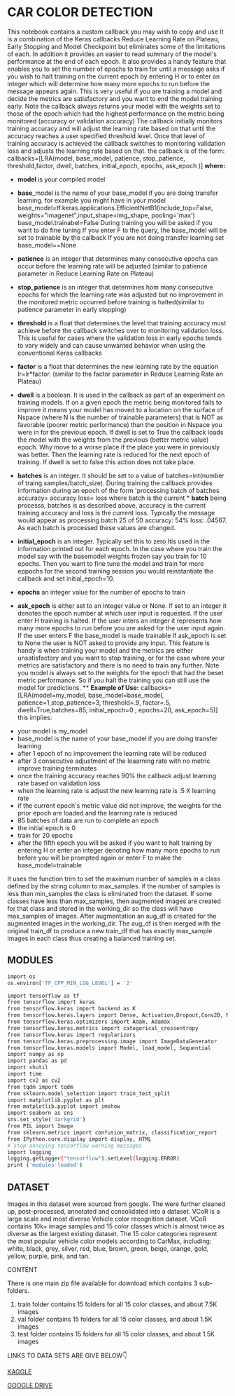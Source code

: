 # CAR COLOR DETECTION
This notebook contains a custom callback you may wish to copy and use
It is a combination of the Keras callbacks Reduce Learning Rate on Plateau,
Early Stopping and Model Checkpoint but eliminates some of the limitations
of each. In addition it provides an easier to read summary of the model's
performance at the end of each epoch. It also provides a handy feature
that enables you to set the number of epochs to train for until a message
asks if you wish to halt training on the current epoch by entering H or
to enter an integer which will determine how many more epochs to run
before the message appears again. This is very useful if you are training
a model and decide the metrics are satisfactory and you want to end
the model training early. Note the callback always returns your model
with the weights set to those of the epoch which had the highest performance
on the metric being monitored (accuracy or validation accuracy)
The callback initially monitors training accuracy and will adjust the learning
rate based on that until the accuracy reaches a user specified threshold
level. Once that level of training accuracy is achieved the callback switches
to monitoring validation loss and adjusts the learning rate based on that.
the callback is of the form:
callbacks=[LRA(model, base_model, patience, stop_patience, threshold,factor, dwell, batches, initial_epoch, epochs, ask_epoch )]
**where:**
  
* **model** is your compiled model
* **base**_model is the name of your base_model if you are doing transfer learning.
for example you might have in your model
base_model=tf.keras.applications.EfficientNetB1(include_top=False, weights="imagenet",input_shape=img_shape, pooling='max') base_model.trainabel=False During training you will be asked if you want to do fine tuning
If you enter F to the query, the base_model will be set to trainable by the callback If you are not doing transfer learning set base_model==None
* **patience** is an integer that determines many consecutive epochs can occur before the learning rate will be adjusted (similar to patience parameter in Reduce Learning Rate on Plateau)

* **stop_patience** is an integer that determines hom many consecutive epochs for which the learning rate was adjusted but no improvement in the monitored metric occurred before training is halted(similar to patience parameter in early stopping)

* **threshold** is a float that determines the level that training accuracy must achieve before the callback switches over to monitoring validation loss. This is useful for cases where the validation loss in early epochs tends to vary widely and can cause unwanted behavior when using the conventional Keras callbacks

* **factor** is a float that determines the new learning rate by the equation lr=lr*factor. (similar to the factor parameter in Reduce Learning Rate on Plateau)
* **dwell** is a boolean. It is used in the callback as part of an experiment on training models. If on a given epoch the metric being monitored fails to improve it means your model has moved to a location on the surface of Nspace (where N is the number of trainable parameters) that is NOT as favorable (poorer metric performance) than the position in Nspace you were in for the previous epoch. If dwell is set to True the callback loads the model with the weights from the previous (better metric value) epoch. Why move to a worse place if the place you were in previously was better. Then the learning rate is reduced for the next epoch of training. If dwell is set to false this action does not take place.
* **batches** is an integer. It should be set to a value of batches=int(number of traing samples/batch_size). During training the callback provides information during an epoch of the form 'processing batch of batches accuracy= accuracy loss= loss where batch is the current * **batch** being processs, batches is as described above, accuracy is the current training accuracy and loss is the current loss. Typically the message would appear as processing batch 25 of 50 accuracy: 54% loss: .04567. As each batch is processed these values are changed.
* **initial_epoch** is an integer. Typically set this to zero Itis used in the information printed out for each epoch. In the case where you train the model say with the basemodel weights frozen say you train for 10 epochs. Then you want to fine tune the model and train for more eppochs for the second training session you would reinstantiate the callback and set initial_epoch=10.
* **epochs** an integer value for the number of epochs to train
* **ask_epoch** is either set to an integer value or None. If set to an integer it denotes the epoch number at which user input is requested. If the user enter H training is halted. If the user inters an integer it represents how many more epochs to run before you are asked for the user input again. If the user enters F the base_model is made trainable If ask_epoch is set to None the user is NOT asked to provide any input. This feature is handy is when training your model and the metrics are either unsatisfactory and you want to stop training, or for the case where your metrics are satisfactory and there is no need to train any further. Note you model is always set to the weights for the epoch that had the beset metric performance. So if you halt the training you can still use the model for predictions.
** **Example of Use:**
callbacks=[LRA(model=my_model, base_model=base_model, patience=1,stop_patience=3,
threshold=.9, factor=.5, dwell=True,batches=85, initial_epoch=0 , epochs=20, ask_epoch=5)] this implies:

- your model is my_model
- base_model is the name of your base_model if you are doing transfer learning
- after 1 epoch of no improvement the learning rate will be reduced
- after 3 consecutive adjustment of the leaarning rate with no metric improve training terminates
- once the training accuracy reaches 90% the callback adjust learning rate based on validation loss
- when the learning rate is adjust the new learning rate is .5 X learning rate
- if the current epoch's metric value did not improve, the weights for the prior epoch are loaded and the learning rate is reduced
- 85 batches of data are run to complete an epoch
- the initial epoch is 0
- train for 20 epochs
- after the fifth epoch you will be asked if you want to halt training by entering H or enter an integer denoting how many more epochs to run before you will be prompted again or enter F to make the base_model=trainable


It uses the function trim to set the maximum number of samples in a class defined by the string column to max_samples. if the number of samples is less than min_samples the class is eliminated from the dataset. If some classes have less than max_samples, then augmented images are created for that class and stored in the working_dir so the class will have max_samples of images. After augmentation an aug_df is created for the augmented images in the working_dir. The aug_df is then merged with the original train_df to produce a new train_df that has exactly max_sample images in each class thus creating a balanced training set.

## MODULES

```sh
import os
os.environ['TF_CPP_MIN_LOG_LEVEL'] = '2'

import tensorflow as tf
from tensorflow import keras
from tensorflow.keras import backend as K
from tensorflow.keras.layers import Dense, Activation,Dropout,Conv2D, MaxPooling2D,BatchNormalization, Flatten
from tensorflow.keras.optimizers import Adam, Adamax
from tensorflow.keras.metrics import categorical_crossentropy
from tensorflow.keras import regularizers
from tensorflow.keras.preprocessing.image import ImageDataGenerator
from tensorflow.keras.models import Model, load_model, Sequential
import numpy as np
import pandas as pd
import shutil
import time
import cv2 as cv2
from tqdm import tqdm
from sklearn.model_selection import train_test_split
import matplotlib.pyplot as plt
from matplotlib.pyplot import imshow
import seaborn as sns
sns.set_style('darkgrid')
from PIL import Image
from sklearn.metrics import confusion_matrix, classification_report
from IPython.core.display import display, HTML
# stop annoying tensorflow warning messages
import logging
logging.getLogger("tensorflow").setLevel(logging.ERROR)
print ('modules loaded')
```
## DATASET

Images in this dataset were sourced from google. The were further cleaned up, post-processed, annotated and consolidated into a dataset. VCoR is a large scale and most diverse Vehicle color recognition dataset. VCoR contains 10k+ image samples and 15 color classes which is almost twice as diverse as the largest existing dataset. The 15 color categories represent the most popular vehicle color models according to CarMax, including: white, black, grey, silver, red, blue, brown, green, beige, orange, gold, yellow, purple, pink, and tan.

CONTENT

There is one main zip file available for download which contains 3 sub-folders.
1) train folder contains 15 folders for all 15 color classes, and about 7.5K images
2) val folder contains 15 folders for all 15 color classes, and about 1.5K images
3) test folder contains 15 folders for all 15 color classes, and about 1.5K images

LINKS TO DATA SETS ARE GIVE BELOW👇

[KAGGLE]([/guides/content/editing-an-existing-page](https://www.kaggle.com/datasets/landrykezebou/vcor-vehicle-color-recognition-dataset)https://www.kaggle.com/datasets/landrykezebou/vcor-vehicle-color-recognition-dataset)

[GOOGLE DRIVE]([/guides/content/editing-an-existing-page](https://drive.google.com/file/d/1wpW7hD2ryxaeCuPYZCtUhzAs34QwM4o7/view?usp=sharing))
